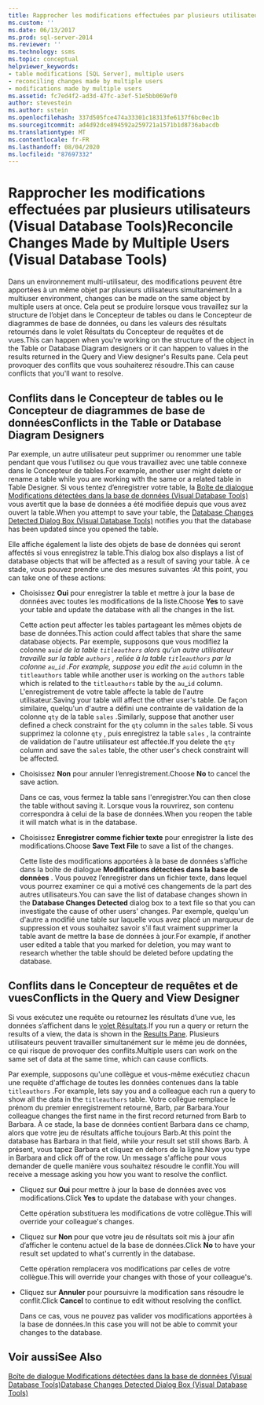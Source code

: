 ```yaml
---
title: Rapprocher les modifications effectuées par plusieurs utilisateurs (Visual Database Tools) | Microsoft Docs
ms.custom: ''
ms.date: 06/13/2017
ms.prod: sql-server-2014
ms.reviewer: ''
ms.technology: ssms
ms.topic: conceptual
helpviewer_keywords:
- table modifications [SQL Server], multiple users
- reconciling changes made by multiple users
- modifications made by multiple users
ms.assetid: fc7ed4f2-ad3d-47fc-a3ef-51e5bb069ef0
author: stevestein
ms.author: sstein
ms.openlocfilehash: 337d505fce474a33301c18313fe6137f6bc0ec1b
ms.sourcegitcommit: ad4d92dce894592a259721a1571b1d8736abacdb
ms.translationtype: MT
ms.contentlocale: fr-FR
ms.lasthandoff: 08/04/2020
ms.locfileid: "87697332"
---
```

# <a name="reconcile-changes-made-by-multiple-users-visual-database-tools"></a><span data-ttu-id="d1628-102">Rapprocher les modifications effectuées par plusieurs utilisateurs (Visual Database Tools)</span><span class="sxs-lookup"><span data-stu-id="d1628-102">Reconcile Changes Made by Multiple Users (Visual Database Tools)</span></span>
  <span data-ttu-id="d1628-103">Dans un environnement multi-utilisateur, des modifications peuvent être apportées à un même objet par plusieurs utilisateurs simultanément.</span><span class="sxs-lookup"><span data-stu-id="d1628-103">In a multiuser environment, changes can be made on the same object by multiple users at once.</span></span> <span data-ttu-id="d1628-104">Cela peut se produire lorsque vous travaillez sur la structure de l’objet dans le Concepteur de tables ou dans le Concepteur de diagrammes de base de données, ou dans les valeurs des résultats retournés dans le volet Résultats du Concepteur de requêtes et de vues.</span><span class="sxs-lookup"><span data-stu-id="d1628-104">This can happen when you're working on the structure of the object in the Table or Database Diagram designers or it can happen to values in the results returned in the Query and View designer's Results pane.</span></span> <span data-ttu-id="d1628-105">Cela peut provoquer des conflits que vous souhaiterez résoudre.</span><span class="sxs-lookup"><span data-stu-id="d1628-105">This can cause conflicts that you'll want to resolve.</span></span>  
  
## <a name="conflicts-in-the-table-or-database-diagram-designers"></a><span data-ttu-id="d1628-106">Conflits dans le Concepteur de tables ou le Concepteur de diagrammes de base de données</span><span class="sxs-lookup"><span data-stu-id="d1628-106">Conflicts in the Table or Database Diagram Designers</span></span>  
 <span data-ttu-id="d1628-107">Par exemple, un autre utilisateur peut supprimer ou renommer une table pendant que vous l'utilisez ou que vous travaillez avec une table connexe dans le Concepteur de tables.</span><span class="sxs-lookup"><span data-stu-id="d1628-107">For example, another user might delete or rename a table while you are working with the same or a related table in Table Designer.</span></span> <span data-ttu-id="d1628-108">Si vous tentez d’enregistrer votre table, la [Boîte de dialogue Modifications détectées dans la base de données &#40;Visual Database Tools&#41;](visual-database-tools.md) vous avertit que la base de données a été modifiée depuis que vous avez ouvert la table.</span><span class="sxs-lookup"><span data-stu-id="d1628-108">When you attempt to save your table, the [Database Changes Detected Dialog Box &#40;Visual Database Tools&#41;](visual-database-tools.md) notifies you that the database has been updated since you opened the table.</span></span>  
  
 <span data-ttu-id="d1628-109">Elle affiche également la liste des objets de base de données qui seront affectés si vous enregistrez la table.</span><span class="sxs-lookup"><span data-stu-id="d1628-109">This dialog box also displays a list of database objects that will be affected as a result of saving your table.</span></span> <span data-ttu-id="d1628-110">À ce stade, vous pouvez prendre une des mesures suivantes :</span><span class="sxs-lookup"><span data-stu-id="d1628-110">At this point, you can take one of these actions:</span></span>  
  
-   <span data-ttu-id="d1628-111">Choisissez **Oui** pour enregistrer la table et mettre à jour la base de données avec toutes les modifications de la liste.</span><span class="sxs-lookup"><span data-stu-id="d1628-111">Choose **Yes** to save your table and update the database with all the changes in the list.</span></span>  
  
     <span data-ttu-id="d1628-112">Cette action peut affecter les tables partageant les mêmes objets de base de données.</span><span class="sxs-lookup"><span data-stu-id="d1628-112">This action could affect tables that share the same database objects.</span></span> <span data-ttu-id="d1628-113">Par exemple, supposons que vous modifiez la colonne `au`_`id` de la table `titleauthors` alors qu’un autre utilisateur travaille sur la table `authors` , reliée à la table `titleauthors` par la colonne `au`\_`id` .</span><span class="sxs-lookup"><span data-stu-id="d1628-113">For example, suppose you edit the `au`_`id` column in the `titleauthors` table while another user is working on the `authors` table which is related to the `titleauthors` table by the `au`\_`id` column.</span></span> <span data-ttu-id="d1628-114">L'enregistrement de votre table affecte la table de l'autre utilisateur.</span><span class="sxs-lookup"><span data-stu-id="d1628-114">Saving your table will affect the other user's table.</span></span> <span data-ttu-id="d1628-115">De façon similaire, quelqu'un d'autre a défini une contrainte de validation de la colonne `qty` de la table `sales` .</span><span class="sxs-lookup"><span data-stu-id="d1628-115">Similarly, suppose that another user defined a check constraint for the `qty` column in the `sales` table.</span></span> <span data-ttu-id="d1628-116">Si vous supprimez la colonne `qty` , puis enregistrez la table `sales` , la contrainte de validation de l'autre utilisateur est affectée.</span><span class="sxs-lookup"><span data-stu-id="d1628-116">If you delete the `qty` column and save the `sales` table, the other user's check constraint will be affected.</span></span>  
  
-   <span data-ttu-id="d1628-117">Choisissez **Non** pour annuler l’enregistrement.</span><span class="sxs-lookup"><span data-stu-id="d1628-117">Choose **No** to cancel the save action.</span></span>  
  
     <span data-ttu-id="d1628-118">Dans ce cas, vous fermez la table sans l'enregistrer.</span><span class="sxs-lookup"><span data-stu-id="d1628-118">You can then close the table without saving it.</span></span> <span data-ttu-id="d1628-119">Lorsque vous la rouvrirez, son contenu correspondra à celui de la base de données.</span><span class="sxs-lookup"><span data-stu-id="d1628-119">When you reopen the table it will match what is in the database.</span></span>  
  
-   <span data-ttu-id="d1628-120">Choisissez **Enregistrer comme fichier texte** pour enregistrer la liste des modifications.</span><span class="sxs-lookup"><span data-stu-id="d1628-120">Choose **Save Text File** to save a list of the changes.</span></span>  
  
     <span data-ttu-id="d1628-121">Cette liste des modifications apportées à la base de données s’affiche dans la boîte de dialogue **Modifications détectées dans la base de données** . Vous pouvez l’enregistrer dans un fichier texte, dans lequel vous pourrez examiner ce qui a motivé ces changements de la part des autres utilisateurs.</span><span class="sxs-lookup"><span data-stu-id="d1628-121">You can save the list of database changes shown in the **Database Changes Detected** dialog box to a text file so that you can investigate the cause of other users' changes.</span></span> <span data-ttu-id="d1628-122">Par exemple, quelqu'un d'autre a modifié une table sur laquelle vous avez placé un marqueur de suppression et vous souhaitez savoir s'il faut vraiment supprimer la table avant de mettre la base de données à jour.</span><span class="sxs-lookup"><span data-stu-id="d1628-122">For example, if another user edited a table that you marked for deletion, you may want to research whether the table should be deleted before updating the database.</span></span>  
  
## <a name="conflicts-in-the-query-and-view-designer"></a><span data-ttu-id="d1628-123">Conflits dans le Concepteur de requêtes et de vues</span><span class="sxs-lookup"><span data-stu-id="d1628-123">Conflicts in the Query and View Designer</span></span>  
 <span data-ttu-id="d1628-124">Si vous exécutez une requête ou retournez les résultats d’une vue, les données s’affichent dans le [volet Résultats](results-pane-visual-database-tools.md).</span><span class="sxs-lookup"><span data-stu-id="d1628-124">If you run a query or return the results of a view, the data is shown in the [Results Pane](results-pane-visual-database-tools.md).</span></span> <span data-ttu-id="d1628-125">Plusieurs utilisateurs peuvent travailler simultanément sur le même jeu de données, ce qui risque de provoquer des conflits.</span><span class="sxs-lookup"><span data-stu-id="d1628-125">Multiple users can work on the same set of data at the same time, which can cause conflicts.</span></span>  
  
 <span data-ttu-id="d1628-126">Par exemple, supposons qu'une collègue et vous-même exécutiez chacun une requête d'affichage de toutes les données contenues dans la table `titleauthors` .</span><span class="sxs-lookup"><span data-stu-id="d1628-126">For example, lets say you and a colleague each run a query to show all the data in the `titleauthors` table.</span></span> <span data-ttu-id="d1628-127">Votre collègue remplace le prénom du premier enregistrement retourné, Barb, par Barbara.</span><span class="sxs-lookup"><span data-stu-id="d1628-127">Your colleague changes the first name in the first record returned from Barb to Barbara.</span></span> <span data-ttu-id="d1628-128">À ce stade, la base de données contient Barbara dans ce champ, alors que votre jeu de résultats affiche toujours Barb.</span><span class="sxs-lookup"><span data-stu-id="d1628-128">At this point the database has Barbara in that field, while your result set still shows Barb.</span></span> <span data-ttu-id="d1628-129">À présent, vous tapez Barbara et cliquez en dehors de la ligne.</span><span class="sxs-lookup"><span data-stu-id="d1628-129">Now you type in Barbara and click off of the row.</span></span> <span data-ttu-id="d1628-130">Un message s'affiche pour vous demander de quelle manière vous souhaitez résoudre le conflit.</span><span class="sxs-lookup"><span data-stu-id="d1628-130">You will receive a message asking you how you want to resolve the conflict.</span></span>  
  
-   <span data-ttu-id="d1628-131">Cliquez sur **Oui** pour mettre à jour la base de données avec vos modifications.</span><span class="sxs-lookup"><span data-stu-id="d1628-131">Click **Yes** to update the database with your changes.</span></span>  
  
     <span data-ttu-id="d1628-132">Cette opération substituera les modifications de votre collègue.</span><span class="sxs-lookup"><span data-stu-id="d1628-132">This will override your colleague's changes.</span></span>  
  
-   <span data-ttu-id="d1628-133">Cliquez sur **Non** pour que votre jeu de résultats soit mis à jour afin d’afficher le contenu actuel de la base de données.</span><span class="sxs-lookup"><span data-stu-id="d1628-133">Click **No** to have your result set updated to what's currently in the database.</span></span>  
  
     <span data-ttu-id="d1628-134">Cette opération remplacera vos modifications par celles de votre collègue.</span><span class="sxs-lookup"><span data-stu-id="d1628-134">This will override your changes with those of your colleague's.</span></span>  
  
-   <span data-ttu-id="d1628-135">Cliquez sur **Annuler** pour poursuivre la modification sans résoudre le conflit.</span><span class="sxs-lookup"><span data-stu-id="d1628-135">Click **Cancel** to continue to edit without resolving the conflict.</span></span>  
  
     <span data-ttu-id="d1628-136">Dans ce cas, vous ne pouvez pas valider vos modifications apportées à la base de données.</span><span class="sxs-lookup"><span data-stu-id="d1628-136">In this case you will not be able to commit your changes to the database.</span></span>  
  
## <a name="see-also"></a><span data-ttu-id="d1628-137">Voir aussi</span><span class="sxs-lookup"><span data-stu-id="d1628-137">See Also</span></span>  
 [<span data-ttu-id="d1628-138">Boîte de dialogue Modifications détectées dans la base de données &#40;Visual Database Tools&#41;</span><span class="sxs-lookup"><span data-stu-id="d1628-138">Database Changes Detected Dialog Box &#40;Visual Database Tools&#41;</span></span>](visual-database-tools.md)  
  
  
